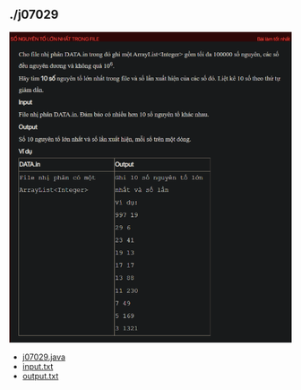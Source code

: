 ## ./j07029
![alt text](image.png)

- [j07029.java](j07029.java)
- [input.txt](input.txt)
- [output.txt](output.txt)
